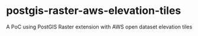 # postgis-raster-aws-elevation-tiles
A PoC using PostGIS Raster extension with AWS open dataset elevation tiles
